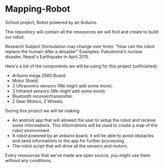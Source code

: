 # Mapping-Robot
School project, Robot powered by an Arduino.

This repository will contain all the ressources we will find and create to build our robot.

Research Subject (formulation may change over time): "How can the robot replace the humain after a desaster"
Examples: Fukushima's nuclear disaster,
          Nepal's Earthquake in April 2015.

Here's a list of the components we will be using for this project (unfinished):
- Arduino mega 2560 Board.
- Motor Shield.
- 3 Ultrasonics sensors (We might add some more).
- 3 Infrared sensors (We might add some more).
- Bluetooth receiver/transmitter.
- 2 Gear Motors, 2 Wheels.

During this project we will be making:
- An android app that will allowed the user to setup the robot and receive some informations. This informations will   be used to create a map of the robot environment.
- A robot powered by an arduino board, it will be able to avoid obstacles and send informations to the app for         further processing. 
- The robot script that will drive all the sensors and motors.

Every ressources that we've made are open source, you might use them without any conditions.
